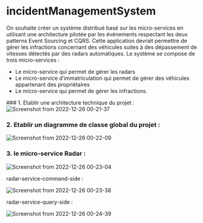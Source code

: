 # incidentManagementSystem
On souhaite créer un système distribué basé sur les micro-services en utilisant une architecture pilotée par les événements respectant les deux patterns Event Sourcing et CQRS. Cette application devrait permettre de gérer les infractions concernant des véhicules suites à des dépassement de vitesses détectés par des radars automatiques. Le système se compose de trois micro-services :

- Le micro-service qui permet de gérer les radars
- Le micro-service d’immatriculation qui permet de gérer des véhicules appartenant des propriétaires
- Le micro-service qui permet de gérer les infractions.

### 1. Etablir une architecture technique du projet : 
![Screenshot from 2022-12-26 00-21-37](https://user-images.githubusercontent.com/85079548/209484390-0c1d1d0b-8d62-4d49-ae08-f51ab7ce1490.png)
### 2. Etablir un diagramme de classe global du projet : 
![Screenshot from 2022-12-26 00-22-09](https://user-images.githubusercontent.com/85079548/209484396-2f030e35-e63d-4e7f-9776-1ad3a2429b0e.png)
### 3. le micro-service Radar : 

![Screenshot from 2022-12-26 00-23-04](https://user-images.githubusercontent.com/85079548/209484409-91fe91fd-b6fe-49a2-9268-28257a6c875d.png)

radar-service-command-side :

![Screenshot from 2022-12-26 00-23-38](https://user-images.githubusercontent.com/85079548/209484422-f0f94e1d-d0ff-4bec-8744-177cd2018223.png)
 
 radar-service-query-side : 

 ![Screenshot from 2022-12-26 00-24-39](https://user-images.githubusercontent.com/85079548/209484433-2dd2de45-0dec-4768-97ee-fb81222ffca0.png)
